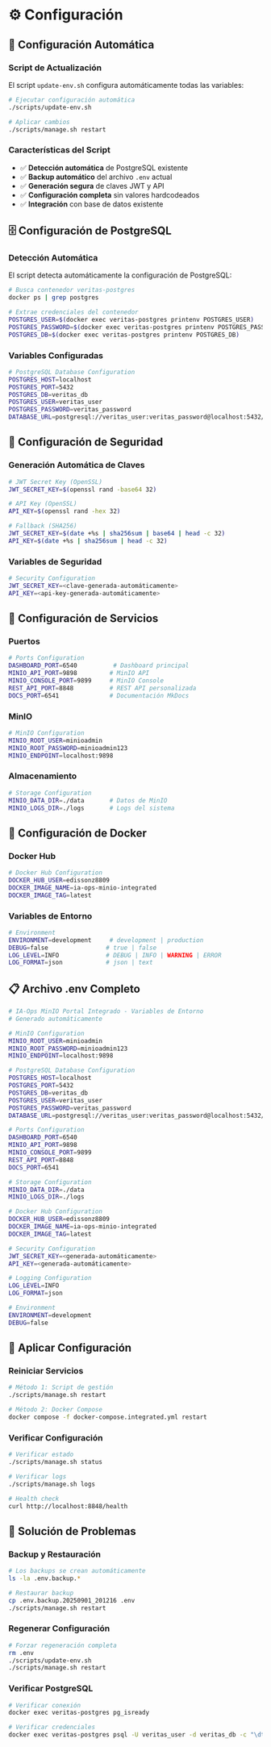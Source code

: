# ⚙️ Configuración

## 🔧 Configuración Automática

### Script de Actualización

El script `update-env.sh` configura automáticamente todas las variables:

```bash
# Ejecutar configuración automática
./scripts/update-env.sh

# Aplicar cambios
./scripts/manage.sh restart
```

### Características del Script

- ✅ **Detección automática** de PostgreSQL existente
- ✅ **Backup automático** del archivo `.env` actual
- ✅ **Generación segura** de claves JWT y API
- ✅ **Configuración completa** sin valores hardcodeados
- ✅ **Integración** con base de datos existente

## 🗄️ Configuración de PostgreSQL

### Detección Automática

El script detecta automáticamente la configuración de PostgreSQL:

```bash
# Busca contenedor veritas-postgres
docker ps | grep postgres

# Extrae credenciales del contenedor
POSTGRES_USER=$(docker exec veritas-postgres printenv POSTGRES_USER)
POSTGRES_PASSWORD=$(docker exec veritas-postgres printenv POSTGRES_PASSWORD)
POSTGRES_DB=$(docker exec veritas-postgres printenv POSTGRES_DB)
```

### Variables Configuradas

```bash
# PostgreSQL Database Configuration
POSTGRES_HOST=localhost
POSTGRES_PORT=5432
POSTGRES_DB=veritas_db
POSTGRES_USER=veritas_user
POSTGRES_PASSWORD=veritas_password
DATABASE_URL=postgresql://veritas_user:veritas_password@localhost:5432/veritas_db
```

## 🔐 Configuración de Seguridad

### Generación Automática de Claves

```bash
# JWT Secret Key (OpenSSL)
JWT_SECRET_KEY=$(openssl rand -base64 32)

# API Key (OpenSSL)
API_KEY=$(openssl rand -hex 32)

# Fallback (SHA256)
JWT_SECRET_KEY=$(date +%s | sha256sum | base64 | head -c 32)
API_KEY=$(date +%s | sha256sum | head -c 32)
```

### Variables de Seguridad

```bash
# Security Configuration
JWT_SECRET_KEY=<clave-generada-automáticamente>
API_KEY=<api-key-generada-automáticamente>
```

## 🚀 Configuración de Servicios

### Puertos

```bash
# Ports Configuration
DASHBOARD_PORT=6540          # Dashboard principal
MINIO_API_PORT=9898         # MinIO API
MINIO_CONSOLE_PORT=9899     # MinIO Console
REST_API_PORT=8848          # REST API personalizada
DOCS_PORT=6541              # Documentación MkDocs
```

### MinIO

```bash
# MinIO Configuration
MINIO_ROOT_USER=minioadmin
MINIO_ROOT_PASSWORD=minioadmin123
MINIO_ENDPOINT=localhost:9898
```

### Almacenamiento

```bash
# Storage Configuration
MINIO_DATA_DIR=./data       # Datos de MinIO
MINIO_LOGS_DIR=./logs       # Logs del sistema
```

## 🐳 Configuración de Docker

### Docker Hub

```bash
# Docker Hub Configuration
DOCKER_HUB_USER=edissonz8809
DOCKER_IMAGE_NAME=ia-ops-minio-integrated
DOCKER_IMAGE_TAG=latest
```

### Variables de Entorno

```bash
# Environment
ENVIRONMENT=development     # development | production
DEBUG=false                # true | false
LOG_LEVEL=INFO             # DEBUG | INFO | WARNING | ERROR
LOG_FORMAT=json            # json | text
```

## 📋 Archivo .env Completo

```bash
# IA-Ops MinIO Portal Integrado - Variables de Entorno
# Generado automáticamente

# MinIO Configuration
MINIO_ROOT_USER=minioadmin
MINIO_ROOT_PASSWORD=minioadmin123
MINIO_ENDPOINT=localhost:9898

# PostgreSQL Database Configuration
POSTGRES_HOST=localhost
POSTGRES_PORT=5432
POSTGRES_DB=veritas_db
POSTGRES_USER=veritas_user
POSTGRES_PASSWORD=veritas_password
DATABASE_URL=postgresql://veritas_user:veritas_password@localhost:5432/veritas_db

# Ports Configuration
DASHBOARD_PORT=6540
MINIO_API_PORT=9898
MINIO_CONSOLE_PORT=9899
REST_API_PORT=8848
DOCS_PORT=6541

# Storage Configuration
MINIO_DATA_DIR=./data
MINIO_LOGS_DIR=./logs

# Docker Hub Configuration
DOCKER_HUB_USER=edissonz8809
DOCKER_IMAGE_NAME=ia-ops-minio-integrated
DOCKER_IMAGE_TAG=latest

# Security Configuration
JWT_SECRET_KEY=<generada-automáticamente>
API_KEY=<generada-automáticamente>

# Logging Configuration
LOG_LEVEL=INFO
LOG_FORMAT=json

# Environment
ENVIRONMENT=development
DEBUG=false
```

## 🔄 Aplicar Configuración

### Reiniciar Servicios

```bash
# Método 1: Script de gestión
./scripts/manage.sh restart

# Método 2: Docker Compose
docker compose -f docker-compose.integrated.yml restart
```

### Verificar Configuración

```bash
# Verificar estado
./scripts/manage.sh status

# Verificar logs
./scripts/manage.sh logs

# Health check
curl http://localhost:8848/health
```

## 🚨 Solución de Problemas

### Backup y Restauración

```bash
# Los backups se crean automáticamente
ls -la .env.backup.*

# Restaurar backup
cp .env.backup.20250901_201216 .env
./scripts/manage.sh restart
```

### Regenerar Configuración

```bash
# Forzar regeneración completa
rm .env
./scripts/update-env.sh
./scripts/manage.sh restart
```

### Verificar PostgreSQL

```bash
# Verificar conexión
docker exec veritas-postgres pg_isready

# Verificar credenciales
docker exec veritas-postgres psql -U veritas_user -d veritas_db -c "\dt"
```

